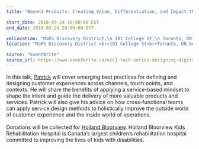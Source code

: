 ```yaml
---
title: "Beyond Products: Creating Value, Differentiation, and Impact through Service Design by Patrick Quattlebaum"

start_date: 2016-03-24 18:00:00 EST
end_date: 2016-03-24 20:00:00 EST

xmlLocation: "MaRS Discovery District,\n 101 College St,\n Toronto, ON  M5G 1L7\nCanada"
location: "MaRS Discovery District <br>101 College St<br>Toronto, ON &#0020 M5G 1L7<br>Canada"

source: "EventBrite"
source_url: https://www.eventbrite.ca/e/c1-tech-series-designing-digital-tickets-22285207656
---
```

In this talk, <a href="https://twitter.com/ptquattlebaum" target="_blank">Patrick</a> will cover emerging best practices for defining and designing customer experiences across channels, touch points, and contexts. He will share the benefits of applying a service-based mindset to shape the intent and guide the delivery of more valuable products and services. Patrick will also give his advice on how cross-functional teams can apply service design methods to holistically improve the outside world of customer experience and the inside world of operations. 
<br/><br/>
Donations will be collected for <a href="http://www.hollandbloorview.ca/Home" target="_blank">Holland Bloorview</a>. Holland Bloorview Kids Rehabilitation Hospital is Canada’s largest children’s rehabilitation hospital committed to improving the lives of kids with disabilities.